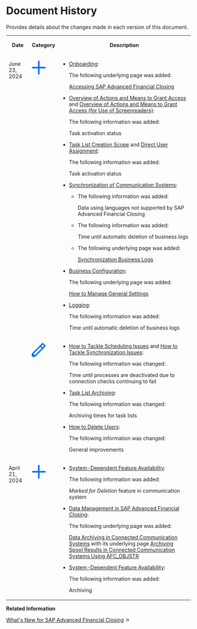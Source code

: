 <!-- loio5e2c27a01c0f45f394a81b3f97eaf66d -->

# Document History

Provides details about the changes made in each version of this document.




<table>
<tr>
<th valign="top">

Date

</th>
<th valign="top">

Category

</th>
<th valign="top">

Description

</th>
</tr>
<tr>
<td valign="top" rowspan="2">

June 23, 2024

</td>
<td valign="top">

![Content added](images/Icon_Information_Added_Plus_85e6f2e.png)

</td>
<td valign="top">

-   [Onboarding](../Onboarding/onboarding-1987953.md):

    The following underlying page was added:

    [Accessing SAP Advanced Financial Closing](../Onboarding/accessing-sap-advanced-financial-closing-92e81ed.md#loio92e81ed38757493ca89484bd99e21ab0)

-   [Overview of Actions and Means to Grant Access](../User-Management/overview-of-actions-and-means-to-grant-access-1923b89.md) and [Overview of Actions and Means to Grant Access \(for Use of Screenreaders\)](../User-Management/overview-of-actions-and-means-to-grant-access-for-use-of-screenreaders-ade4735.md):

    The following information was added:

    Task activation status

-   [Task List Creation Scope](../User-Management/task-list-creation-scope-ba4100e.md) and [Direct User Assignment](../User-Management/direct-user-assignment-f96b217.md):

    The following information was added:

    Task activation status

-   [Synchronization of Communication Systems](../Connectivity/synchronization-of-communication-systems-a86348d.md):
    -   The following information was added:

        Data using languages not supported by SAP Advanced Financial Closing

    -   The following information was added:

        Time until automatic deletion of business logs

    -   The following underlying page was added:

        [Synchronization Business Logs](../Connectivity/synchronization-business-logs-c4a31b9.md)


-   [Business Configuration](../Business-Configuration/business-configuration-9719d0a.md):

    The following underlying page was added:

    [How to Manage General Settings](../Business-Configuration/how-to-manage-general-settings-a4be7f7.md)

-   [Logging](../Monitoring-and-Troubleshooting/logging-57375b8.md):

    The following information was added:

    Time until automatic deletion of business logs




</td>
</tr>
<tr>
<td valign="top">

![Content changed](images/Icon_Content_Changed_Pen_efe7972.png)

</td>
<td valign="top">

-   [How to Tackle Scheduling Issues](../System-Monitoring/how-to-tackle-scheduling-issues-3f7687a.md) and [How to Tackle Synchronization Issues](../System-Monitoring/how-to-tackle-synchronization-issues-ed8c4ec.md):

    The following information was changed:

    Time until processes are deactivated due to connection checks continuing to fail

-   [Task List Archiving](../Archiving/task-list-archiving-032bb8e.md):

    The following information was changed:

    Archiving times for task lists

-   [How to Delete Users](../Data-Management/how-to-delete-users-a3d5d05.md):

    The following information was changed:

    General improvements




</td>
</tr>
<tr>
<td valign="top">

April 21, 2024

</td>
<td valign="top">

![Content added](images/Icon_Information_Added_Plus_85e6f2e.png)

</td>
<td valign="top">

-   [System-Dependent Feature Availability](../Connectivity/system-dependent-feature-availability-0465d8f.md):

    The following information was added:

    *Marked for Deletion* feature in communication system

-   [Data Management in SAP Advanced Financial Closing](../Data-Management/data-management-in-sap-advanced-financial-closing-966474f.md):

    The following underlying page was added:

    [Data Archiving in Connected Communication Systems](../Data-Management/data-archiving-in-connected-communication-systems-2829b08.md) with its underlying page [Archiving Spool Results in Connected Communication Systems Using AFC\_OBJSTR](../Data-Management/archiving-spool-results-in-connected-communication-systems-using-afc-objstr-b6e6eb2.md)

-   [System-Dependent Feature Availability](../Connectivity/system-dependent-feature-availability-0465d8f.md):

    The following information was added:

    Archiving




</td>
</tr>
</table>

**Related Information**  


[What's New for SAP Advanced Financial Closing](https://help.sap.com/viewer/4cfbc69dfae645ff83d29380ec35750c/SHIP/en-US/54a5ce2b9dd84cf08b9e29760136e6d5.html "Overview of new and changed features of SAP Advanced Financial Closing.") :arrow_upper_right:

